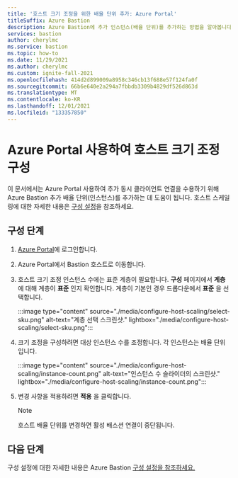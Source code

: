 ```yaml
---
title: '호스트 크기 조정을 위한 배율 단위 추가: Azure Portal'
titleSuffix: Azure Bastion
description: Azure Bastion에 추가 인스턴스(배율 단위)를 추가하는 방법을 알아봅니다.
services: bastion
author: cherylmc
ms.service: bastion
ms.topic: how-to
ms.date: 11/29/2021
ms.author: cherylmc
ms.custom: ignite-fall-2021
ms.openlocfilehash: 414d2d899009a8958c346cb13f688e57f124fa0f
ms.sourcegitcommit: 66b6e640e2a294a7fbbdb3309b4829df526d863d
ms.translationtype: MT
ms.contentlocale: ko-KR
ms.lasthandoff: 12/01/2021
ms.locfileid: "133357850"
---
```

# <a name="configure-host-scaling-using-the-azure-portal"></a>Azure Portal 사용하여 호스트 크기 조정 구성

이 문서에서는 Azure Portal 사용하여 추가 동시 클라이언트 연결을 수용하기 위해 Azure Bastion 추가 배율 단위(인스턴스)를 추가하는 데 도움이 됩니다. 호스트 스케일링에 대한 자세한 내용은 [구성 설정](configuration-settings.md#instance)을 참조하세요.

## <a name="configuration-steps"></a>구성 단계

1. [Azure Portal](https://ms.portal.azure.com)에 로그인합니다.
1. Azure Portal에서 Bastion 호스트로 이동합니다.
1. 호스트 크기 조정 인스턴스 수에는 표준 계층이 필요합니다. **구성** 페이지에서 **계층** 에 대해 계층이 **표준** 인지 확인합니다. 계층이 기본인 경우 드롭다운에서 **표준** 을 선택합니다. 

   :::image type="content" source="./media/configure-host-scaling/select-sku.png" alt-text="계층 선택 스크린샷." lightbox="./media/configure-host-scaling/select-sku.png":::
1. 크기 조정을 구성하려면 대상 인스턴스 수를 조정합니다. 각 인스턴스는 배율 단위입니다.

   :::image type="content" source="./media/configure-host-scaling/instance-count.png" alt-text="인스턴스 수 슬라이더의 스크린샷." lightbox="./media/configure-host-scaling/instance-count.png":::
1. 변경 사항을 적용하려면 **적용** 을 클릭합니다.

   >[!NOTE]
   > 호스트 배율 단위를 변경하면 활성 배스션 연결이 중단됩니다.
   >

## <a name="next-steps"></a>다음 단계

구성 설정에 대한 자세한 내용은 Azure Bastion [구성 설정을 참조하세요.](configuration-settings.md)
